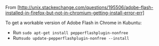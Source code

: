 From [http://unix.stackexchange.com/questions/195506/adobe-flash-installed-in-firefox-but-not-in-chromium-getting-install-error-err]

To get a workable version of Adobe Flash in Chrome in Kubuntu:
- Run `sudo apt-get install pepperflashplugin-nonfree`
- Run`sudo update-pepperflashplugin-nonfree --install`

